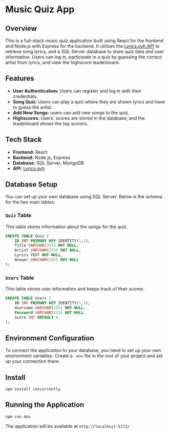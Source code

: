 # Music Quiz App

## Overview

This is a full-stack music quiz application built using React for the frontend and Node.js with Express for the backend. It utilizes the [Lyrics.ovh API](https://lyricsovh.docs.apiary.io/) to retrieve song lyrics, and a SQL Server database to store quiz data and user information. Users can log in, participate in a quiz by guessing the correct artist from lyrics, and view the highscore leaderboard.

## Features

- **User Authentication:** Users can register and log in with their credentials.
- **Song Quiz:** Users can play a quiz where they are shown lyrics and have to guess the artist.
- **Add New Songs:** users can add new songs to the quiz.
- **Highscores:** Users' scores are stored in the database, and the leaderboard shows the top scorers.

## Tech Stack

- **Frontend:** React
- **Backend:** Node.js, Express
- **Database:** SQL Server, MongoDB
- **API:** [Lyrics.ovh](https://lyricsovh.docs.apiary.io/)

## Database Setup

You can set up your own database using SQL Server. Below is the schema for the two main tables:

### `Quiz` Table

This table stores information about the songs for the quiz.

```sql
CREATE TABLE Quiz (
    ID INT PRIMARY KEY IDENTITY(1,1),
    Title VARCHAR(255) NOT NULL,
    Artist VARCHAR(255) NOT NULL,
    Lyrics TEXT NOT NULL,
    Answer VARCHAR(255) NOT NULL
);
```

### `Users` Table

This table stores user information and keeps track of their scores.

```sql
CREATE TABLE Users (
    ID INT PRIMARY KEY IDENTITY(1,1),
    Username VARCHAR(255) NOT NULL,
    Password VARCHAR(255) NOT NULL,
    Score INT DEFAULT 0
);
```

## Environment Configuration

To connect the application to your database, you need to set up your own environment variables. Create a `.env` file in the root of your project and set up your connection there.

## Install

```
npm install concurrently
```

## Running the Application

```
npm run dev
```

The application will be available at `http://localhost:5173/`
